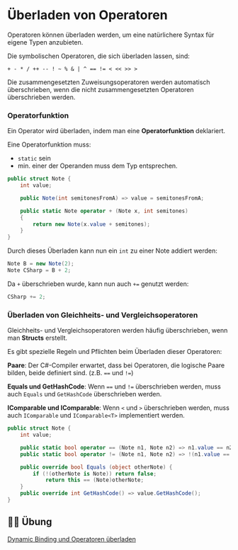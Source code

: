 # Überladen von Operatoren


Operatoren können überladen werden, um eine natürlichere Syntax für eigene Typen anzubieten.

Die symbolischen Operatoren, die sich überladen lassen, sind:

    + - * / ++ -- ! ~ % & | ^ == != < << >> >

Die zusammengesetzten Zuweisungsoperatoren werden automatisch überschrieben, wenn die nicht zusammengesetzten Operatoren überschrieben werden.


### Operatorfunktion

Ein Operator wird überladen, indem man eine **Operatorfunktion** deklariert. 

Eine Operatorfunktion muss:

- `static` sein
- min. einer der Operanden muss dem Typ entsprechen.


```csharp
public struct Note {
    int value;

    public Note(int semitonesFromA) => value = semitonesFromA;

    public static Note operator + (Note x, int semitones)
    {
        return new Note(x.value + semitones);
    } 
}
```

Durch dieses Überladen kann nun ein `int` zu einer Note addiert werden:

```csharp
Note B = new Note(2); 
Note CSharp = B + 2;
```

Da `+` überschrieben wurde, kann nun auch `+=` genutzt werden:

```csharp
CSharp += 2;
```


### Überladen von Gleichheits- und Vergleichsoperatoren

Gleichheits- und Vergleichsoperatoren werden häufig überschrieben, wenn man **Structs** erstellt.

Es gibt spezielle Regeln und Pflichten beim Überladen dieser Operatoren:

**Paare**: 
Der C#-Compiler erwartet, dass bei Operatoren, die logische Paare bilden, beide definiert sind. (z.B. `==` und `!=`)

**Equals und GetHashCode**:
Wenn `==` und `!=` überschrieben werden, muss auch `Equals` und `GetHashCode` überschrieben werden.

**IComparable und IComparable<T>**:
Wenn `<` und `>` überschrieben werden, muss auch `IComparable` und `IComparable<T>` implementiert werden.


```csharp
public struct Note {
    int value;

    public static bool operator == (Note n1, Note n2) => n1.value == n2.value;
    public static bool operator != (Note n1, Note n2) => !(n1.value == n2.value);

    public override bool Equals (object otherNote) {
        if (!(otherNote is Note)) return false;
            return this == (Note)otherNote; 
    }
    public override int GetHashCode() => value.GetHashCode();
}
```


## 🏋️‍♀️ Übung

<a href="https://github.com/roeb/Training-C-Sharp/160-member-overloading/" target="_blank">Dynamic Binding und Operatoren überladen</a>